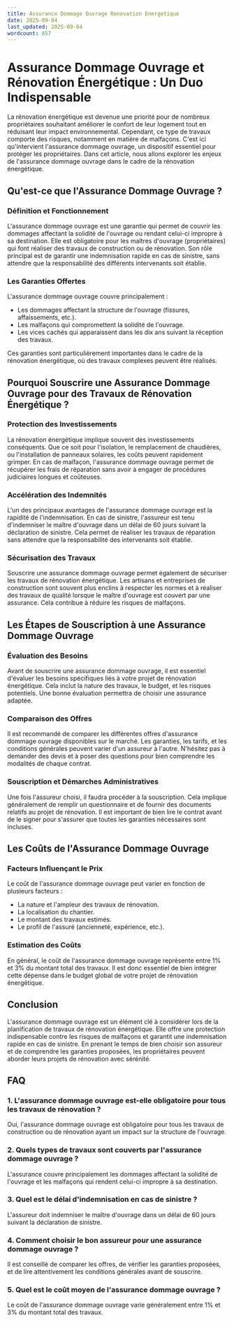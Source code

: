 ```yaml
---
title: Assurance Dommage Ouvrage Renovation Energetique
date: 2025-09-04
last_updated: 2025-09-04
wordcount: 857
---
```


# Assurance Dommage Ouvrage et Rénovation Énergétique : Un Duo Indispensable

La rénovation énergétique est devenue une priorité pour de nombreux propriétaires souhaitant améliorer le confort de leur logement tout en réduisant leur impact environnemental. Cependant, ce type de travaux comporte des risques, notamment en matière de malfaçons. C'est ici qu'intervient l'assurance dommage ouvrage, un dispositif essentiel pour protéger les propriétaires. Dans cet article, nous allons explorer les enjeux de l'assurance dommage ouvrage dans le cadre de la rénovation énergétique.

## Qu'est-ce que l'Assurance Dommage Ouvrage ?

### Définition et Fonctionnement

L'assurance dommage ouvrage est une garantie qui permet de couvrir les dommages affectant la solidité de l'ouvrage ou rendant celui-ci impropre à sa destination. Elle est obligatoire pour les maîtres d'ouvrage (propriétaires) qui font réaliser des travaux de construction ou de rénovation. Son rôle principal est de garantir une indemnisation rapide en cas de sinistre, sans attendre que la responsabilité des différents intervenants soit établie.

### Les Garanties Offertes

L'assurance dommage ouvrage couvre principalement :

- Les dommages affectant la structure de l'ouvrage (fissures, affaissements, etc.).
- Les malfaçons qui compromettent la solidité de l'ouvrage.
- Les vices cachés qui apparaissent dans les dix ans suivant la réception des travaux.

Ces garanties sont particulièrement importantes dans le cadre de la rénovation énergétique, où des travaux complexes peuvent être réalisés.

## Pourquoi Souscrire une Assurance Dommage Ouvrage pour des Travaux de Rénovation Énergétique ?

### Protection des Investissements

La rénovation énergétique implique souvent des investissements conséquents. Que ce soit pour l'isolation, le remplacement de chaudières, ou l'installation de panneaux solaires, les coûts peuvent rapidement grimper. En cas de malfaçon, l'assurance dommage ouvrage permet de récupérer les frais de réparation sans avoir à engager de procédures judiciaires longues et coûteuses.

### Accélération des Indemnités

L'un des principaux avantages de l'assurance dommage ouvrage est la rapidité de l'indemnisation. En cas de sinistre, l'assureur est tenu d'indemniser le maître d'ouvrage dans un délai de 60 jours suivant la déclaration de sinistre. Cela permet de réaliser les travaux de réparation sans attendre que la responsabilité des intervenants soit établie.

### Sécurisation des Travaux

Souscrire une assurance dommage ouvrage permet également de sécuriser les travaux de rénovation énergétique. Les artisans et entreprises de construction sont souvent plus enclins à respecter les normes et à réaliser des travaux de qualité lorsque le maître d'ouvrage est couvert par une assurance. Cela contribue à réduire les risques de malfaçons.

## Les Étapes de Souscription à une Assurance Dommage Ouvrage

### Évaluation des Besoins

Avant de souscrire une assurance dommage ouvrage, il est essentiel d'évaluer les besoins spécifiques liés à votre projet de rénovation énergétique. Cela inclut la nature des travaux, le budget, et les risques potentiels. Une bonne évaluation permettra de choisir une assurance adaptée.

### Comparaison des Offres

Il est recommandé de comparer les différentes offres d'assurance dommage ouvrage disponibles sur le marché. Les garanties, les tarifs, et les conditions générales peuvent varier d'un assureur à l'autre. N'hésitez pas à demander des devis et à poser des questions pour bien comprendre les modalités de chaque contrat.

### Souscription et Démarches Administratives

Une fois l'assureur choisi, il faudra procéder à la souscription. Cela implique généralement de remplir un questionnaire et de fournir des documents relatifs au projet de rénovation. Il est important de bien lire le contrat avant de le signer pour s'assurer que toutes les garanties nécessaires sont incluses.

## Les Coûts de l'Assurance Dommage Ouvrage

### Facteurs Influençant le Prix

Le coût de l'assurance dommage ouvrage peut varier en fonction de plusieurs facteurs :

- La nature et l'ampleur des travaux de rénovation.
- La localisation du chantier.
- Le montant des travaux estimés.
- Le profil de l'assuré (ancienneté, expérience, etc.).

### Estimation des Coûts

En général, le coût de l'assurance dommage ouvrage représente entre 1% et 3% du montant total des travaux. Il est donc essentiel de bien intégrer cette dépense dans le budget global de votre projet de rénovation énergétique.

## Conclusion

L'assurance dommage ouvrage est un élément clé à considérer lors de la planification de travaux de rénovation énergétique. Elle offre une protection indispensable contre les risques de malfaçons et garantit une indemnisation rapide en cas de sinistre. En prenant le temps de bien choisir son assureur et de comprendre les garanties proposées, les propriétaires peuvent aborder leurs projets de rénovation avec sérénité.

## FAQ

### 1. L'assurance dommage ouvrage est-elle obligatoire pour tous les travaux de rénovation ?

Oui, l'assurance dommage ouvrage est obligatoire pour tous les travaux de construction ou de rénovation ayant un impact sur la structure de l'ouvrage.

### 2. Quels types de travaux sont couverts par l'assurance dommage ouvrage ?

L'assurance couvre principalement les dommages affectant la solidité de l'ouvrage et les malfaçons qui rendent celui-ci impropre à sa destination.

### 3. Quel est le délai d'indemnisation en cas de sinistre ?

L'assureur doit indemniser le maître d'ouvrage dans un délai de 60 jours suivant la déclaration de sinistre.

### 4. Comment choisir le bon assureur pour une assurance dommage ouvrage ?

Il est conseillé de comparer les offres, de vérifier les garanties proposées, et de lire attentivement les conditions générales avant de souscrire.

### 5. Quel est le coût moyen de l'assurance dommage ouvrage ?

Le coût de l'assurance dommage ouvrage varie généralement entre 1% et 3% du montant total des travaux.